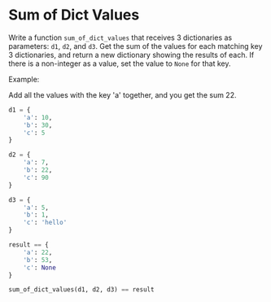 # Sum of Dict Values

Write a function `sum_of_dict_values` that receives 3 dictionaries as parameters: `d1`, `d2`, and `d3`. Get the sum of the values for each matching key 3 dictionaries, and return a new dictionary showing the results of each. If there is a non-integer as a value, set the value to `None` for that key.

Example:

Add all the values with the key 'a' together, and you get the sum 22.

```python
d1 = {
    'a': 10,
    'b': 30,
    'c': 5
}

d2 = {
    'a': 7,
    'b': 22,
    'c': 90
}

d3 = {
    'a': 5,
    'b': 1,
    'c': 'hello'
}

result == {
    'a': 22,
    'b': 53,
    'c': None
}

sum_of_dict_values(d1, d2, d3) == result

```